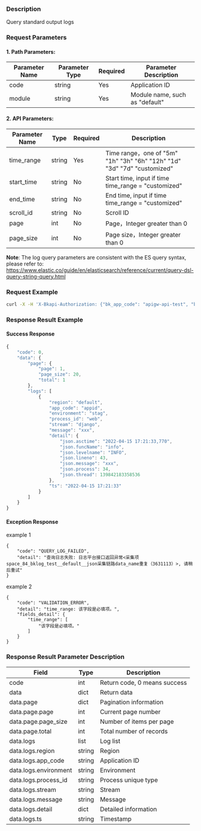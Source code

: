 ### Description
Query standard output logs

### Request Parameters

#### 1. Path Parameters:

|   Parameter Name   |    Parameter Type  |  Required  |     Parameter Description     |
| ------------ | ------------ | ------ | ---------------- |
| code   | string | Yes | Application ID |
| module   | string | Yes | Module name, such as "default" |

#### 2. API Parameters:

| Parameter Name | Type | Required | Description |
|-------------|--------| ------ |-------------|
| time_range  | string | Yes | Time range，one of "5m" "1h" "3h" "6h" "12h" "1d" "3d" "7d" "customized" |
| start_time  | string | No | Start time, input if time time_range = "customized" |
| end_time    | string | No | End time, input if time time_range = "customized" |
| scroll_id   | string | No | Scroll ID |
| page        | int    | No | Page，Integer greater than 0  |
| page_size   | int    | No | Page size，Integer greater than 0  |

**Note**: The log query parameters are consistent with the ES query syntax, please refer to: https://www.elastic.co/guide/en/elasticsearch/reference/current/query-dsl-query-string-query.html

### Request Example
```bash
curl -X -H 'X-Bkapi-Authorization: {"bk_app_code": "apigw-api-test", "bk_app_secret": "***"}' --insecure 'https://bkapi.example.com/api/bkpaas3/prod/system/applications/{code}/modules/{module}/log/structured/list/?time_range=1h'
```

### Response Result Example
#### Success Response
```javascript
{
    "code": 0,
    "data": {
        "page": {
            "page": 1,
            "page_size": 20,
            "total": 1
        },
        "logs": [
            {
                "region": "default",
                "app_code": "appid",
                "environment": "stag",
                "process_id": "web",
                "stream": "django",
                "message": "xxx",
                "detail": {
                    "json.asctime": "2022-04-15 17:21:33,770",
                    "json.funcName": "info",
                    "json.levelname": "INFO",
                    "json.lineno": 43,
                    "json.message": "xxx",
                    "json.process": 34,
                    "json.thread": 139842183358536
                },
                "ts": "2022-04-15 17:21:33"
            }
        ]
    }
}
```

#### Exception Response
example 1
```
{
    "code": "QUERY_LOG_FAILED",
    "detail": "查询日志失败: 日志平台接口返回异常<采集项space_84_bklog_test__default__json采集链路data_name重复（3631113）>, 请稍后重试"
}
```
example 2
```
{
    "code": "VALIDATION_ERROR",
    "detail": "time_range: 该字段是必填项。",
    "fields_detail": {
        "time_range": [
            "该字段是必填项。"
        ]
    }
}
```

### Response Result Parameter Description

| Field |   Type |  Description |
| ------ | ------ | ------ |
| code | int | Return code, 0 means success |
| data | dict | Return data |
| data.page | dict | Pagination information |
| data.page.page | int | Current page number |
| data.page.page_size | int | Number of items per page |
| data.page.total | int | Total number of records |
| data.logs | list | Log list |
| data.logs.region | string | Region |
| data.logs.app_code | string | Application ID |
| data.logs.environment | string | Environment |
| data.logs.process_id | string | Process unique type |
| data.logs.stream | string | Stream |
| data.logs.message | string | Message |
| data.logs.detail | dict | Detailed information |
| data.logs.ts | string | Timestamp |